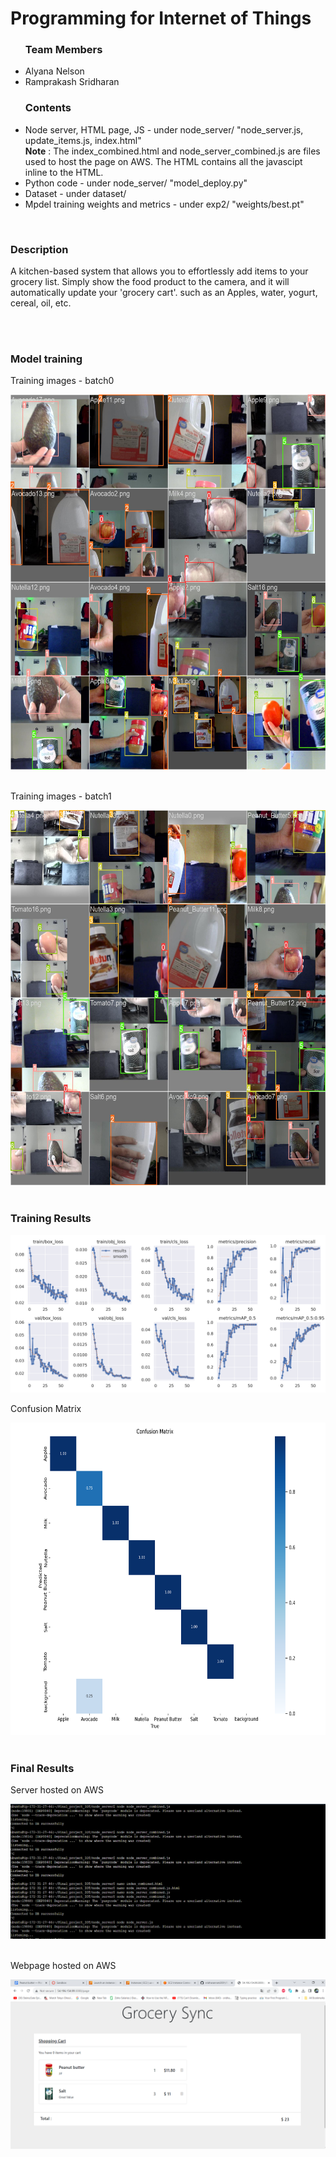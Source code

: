 <h1>Programming for Internet of Things</h1>
<ul>
  <h3>Team Members</h3>
  <li>Alyana Nelson</li>
  <li>Ramprakash Sridharan</li>
</ul>
<ul>
   <h3>Contents</h3>
<li>Node server, HTML page, JS - under node_server/ "node_server.js, update_items.js, index.html"</li>
  <b>Note</b> : The index_combined.html and node_server_combined.js are files used to host the page on AWS. The HTML contains all the javascipt inline to the HTML.
<li>Python code - under node_server/ "model_deploy.py"  </li>
<li>Dataset - under dataset/ </li>
<li>Mpdel training weights and metrics - under exp2/ "weights/best.pt"</li>  
</ul>


<br>
<h3>Description</h3>
<p>A kitchen-based system that allows you to effortlessly add items to your grocery list. 
Simply show the food product to the camera, and it will automatically update your 'grocery cart'.  such as an Apples, water, yogurt,  cereal, oil, etc.
</p>

<br><br>
<h3>Model training</h3>
<p>Training images - batch0</p>
<img src="exp2/train_batch0.jpg" width=600 height=600><br><br>
<p>Training images - batch1</p>
<img src="exp2/train_batch1.jpg" width=600 height=600><br><br>
<h3>Training Results</h3>
<img src="exp2/results.png"><br>
<p>Confusion Matrix</p>
<img src="exp2/confusion_matrix.png" width=700 height=500><br><br>
<h3>Final Results</h3>
<p>Server hosted on AWS</p>
<img src="hosted_on_aws.png"><br><br>
<p>Webpage hosted on AWS</p>
<img src="grcery_on_AWS.png"><br><br>
